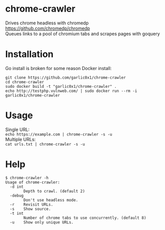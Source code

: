 # chrome-crawler
Drives chrome headless with chromedp https://github.com/chromedp/chromedp  
Queues links to a pool of chromium tabs and scrapes pages with goquery 

# Installation
Go install is broken for some reason
Docker install:  
```
git clone https://github.com/garlic0x1/chrome-crawler
cd chrome-crawler
sudo docker build -t "garlic0x1/chrome-crawler" .
echo http://testphp.vulnweb.com/ | sudo docker run --rm -i garlic0x1/chrome-crawler
```

# Usage
Single URL:  
`echo https://example.com | chrome-crawler -s -u`  
Multiple URLs:  
`cat urls.txt | chrome-crawler -s -u`  

# Help
```
$ chrome-crawler -h
Usage of chrome-crawler:
  -d int
    	Depth to crawl. (default 2)
  -debug
    	Don't use headless mode.
  -r	Revisit URLs.
  -s	Show source.
  -t int
    	Number of chrome tabs to use concurrently. (default 8)
  -u	Show only unique URLs.
```
